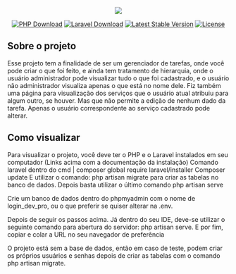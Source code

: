 <p align="center"><img src="https://laravel.com/assets/img/components/logo-laravel.svg"></p>

<p align="center">
<a href="https://www.php.net/manual/pt_BR/install.windows.php"><img src="https://travis-ci.org/laravel/framework.svg" alt="PHP Download"></a>
<a href="https://laravel.com/docs/8.x/installation"><img src="https://poser.pugx.org/laravel/framework/d/total.svg" alt="Laravel Download"></a>
<a href="https://packagist.org/packages/laravel/framework"><img src="https://poser.pugx.org/laravel/framework/v/stable.svg" alt="Latest Stable Version"></a>
<a href="https://packagist.org/packages/laravel/framework"><img src="https://poser.pugx.org/laravel/framework/license.svg" alt="License"></a>
</p>

## Sobre o projeto

Esse projeto tem a finalidade de ser um gerenciador de tarefas, onde você pode criar o que foi feito, e ainda tem tratamento de hierarquia, onde o usuário administrador pode visualizar tudo o que foi cadastrado, e o usuário não administrador visualiza apenas o que está no nome dele. Fiz também uma página para visualização dos serviços que o usuário atual atribuiu para algum outro, se houver. Mas que não permite a edição de nenhum dado da tarefa. Apenas o usuário correspondente ao serviço cadastrado pode alterar.

## Como visualizar

Para visualizar o projeto, você deve ter o PHP e o Laravel instalados em seu computador (Links acima com a documentação da instalação)
Comando laravel dentro do cmd | composer global require laravel/installer
Composer update
E utilizar o comando: php artisan migrate para criar as tabelas no banco de dados.
Depois basta utilizar o último comando php artisan serve

Crie um banco de dados dentro do phpmyadmin com o nome de login_dev_pro, ou o que preferir se quiser alterar na .env.

Depois de seguir os passos acima. Já dentro do seu IDE, deve-se utilizar o seguinte comando para abertura do servidor: php artisan serve. E por fim, copiar e colar a URL no seu navegador de preferência

O projeto está sem a base de dados, então em caso de teste, podem criar os próprios usuários e senhas depois de criar as tabelas com o comando php artisan migrate.
